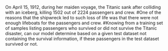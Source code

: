 On April 15, 1912, during her maiden voyage, the Titanic sank after colliding with an iceberg, killing 1502 out of 2224 passengers and crew.
#One of the reasons that the shipwreck led to such loss of life was that there were not enough lifeboats for the passengers and crew.
#Knowing from a training set of samples listing passengers who survived or did not survive the Titanic disaster, can our model determine based on a given test dataset not containing the survival information, if these passengers in the test dataset survived or not.
